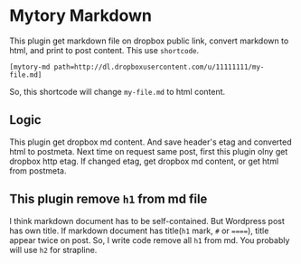 # Mytory Markdown

This plugin get markdown file on dropbox public link, convert markdown to html, and print to post content. This use `shortcode`.

    [mytory-md path=http://dl.dropboxusercontent.com/u/11111111/my-file.md]

So, this shortcode will change `my-file.md` to html content.

## Logic

This plugin get dropbox md content. And save header's etag and converted html to postmeta. Next time on request same post, first this plugin olny get dropbox http etag. If changed etag, get dropbox md content, or get html from postmeta.

## This plugin remove `h1` from md file

I think markdown document has to be self-contained. But Wordpress post has own title. If markdown document has title(`h1` mark, `#` or `====`), title appear twice on post. So, I write code remove all `h1` from md. You probably will use `h2` for strapline.